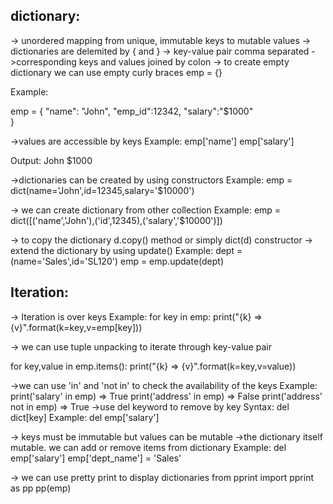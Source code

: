 dictionary:
----------
-> unordered mapping from unique, immutable keys to mutable values
->  dictionaries are delemited by { and }
-> key-value pair comma separated
->corresponding keys and values joined by colon
-> to create empty dictionary we can use empty curly braces
emp = {}

Example:

emp = {
  "name": "John",
  "emp_id":12342,
  "salary":"$1000"  
}

->values are accessible by keys
Example:
emp['name'] 
emp['salary']

Output:
John
$1000

->dictionaries can be created by using constructors
Example: emp = dict(name='John',id=12345,salary='$10000')

-> we can create dictionary from other collection
Example: emp = dict([('name','John'),('id',12345),('salary','$10000')])

-> to copy the dictionary d.copy() method or simply dict(d) constructor
-> extend the dictionary by using update()
Example:
dept = (name='Sales',id='SL120')
emp = emp.update(dept)

Iteration:
----------
-> Iteration is over keys
Example:
for key in emp:
    print("{k} => {v}".format(k=key,v=emp[key]))

-> we can use tuple unpacking to iterate through key-value pair

for key,value in emp.items():
    print("{k} => {v}".format(k=key,v=value))
	
->we can use 'in' and 'not in'  to check the availability of the keys
Example:
   print('salary' in emp) => True
   print('address' in emp) => False
   print('address' not in emp) => True
->use del keyword to remove by key
Syntax: del dict[key]
Example: del emp['salary']

-> keys must be immutable but values can be mutable
->the dictionary itself mutable. we can add or remove items from dictionary
Example:
del emp['salary']
emp['dept_name'] = 'Sales'

-> we can use pretty print to display dictionaries
from pprint import pprint as pp
pp(emp)   

